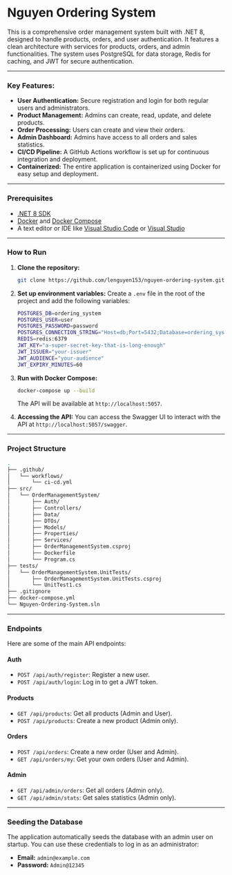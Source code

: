 # Nguyen Ordering System

This is a comprehensive order management system built with .NET 8, designed to handle products, orders, and user authentication. It features a clean architecture with services for products, orders, and admin functionalities. The system uses PostgreSQL for data storage, Redis for caching, and JWT for secure authentication.

---

### Key Features:

* **User Authentication:** Secure registration and login for both regular users and administrators.
* **Product Management:** Admins can create, read, update, and delete products.
* **Order Processing:** Users can create and view their orders.
* **Admin Dashboard:** Admins have access to all orders and sales statistics.
* **CI/CD Pipeline:** A GitHub Actions workflow is set up for continuous integration and deployment.
* **Containerized:** The entire application is containerized using Docker for easy setup and deployment.

---

### Prerequisites

* [.NET 8 SDK](https://dotnet.microsoft.com/download/dotnet/8.0)
* [Docker](https://www.docker.com/products/docker-desktop) and [Docker Compose](https://docs.docker.com/compose/install/)
* A text editor or IDE like [Visual Studio Code](https://code.visualstudio.com/) or [Visual Studio](https://visualstudio.microsoft.com/)

---

### How to Run

1.  **Clone the repository:**
    ```bash
    git clone https://github.com/lenguyen153/nguyen-ordering-system.git
    ```

2.  **Set up environment variables:**
    Create a `.env` file in the root of the project and add the following variables:
    ```bash
    POSTGRES_DB=ordering_system
    POSTGRES_USER=user
    POSTGRES_PASSWORD=password
    POSTGRES_CONNECTION_STRING="Host=db;Port=5432;Database=ordering_system;Username=user;Password=password"
    REDIS=redis:6379
    JWT_KEY="a-super-secret-key-that-is-long-enough"
    JWT_ISSUER="your-issuer"
    JWT_AUDIENCE="your-audience"
    JWT_EXPIRY_MINUTES=60
    ```

3.  **Run with Docker Compose:**
    ```bash
    docker-compose up --build
    ```
    The API will be available at `http://localhost:5057`.

4.  **Accessing the API:**
    You can access the Swagger UI to interact with the API at `http://localhost:5057/swagger`.

---

### Project Structure
```bash
.
├── .github/
│   └── workflows/
│       └── ci-cd.yml
├── src/
│   └── OrderManagementSystem/
│       ├── Auth/
│       ├── Controllers/
│       ├── Data/
│       ├── DTOs/
│       ├── Models/
│       ├── Properties/
│       ├── Services/
│       ├── OrderManagementSystem.csproj
│       ├── Dockerfile
│       └── Program.cs
├── tests/
│   └── OrderManagementSystem.UnitTests/
│       ├── OrderManagementSystem.UnitTests.csproj
│       └── UnitTest1.cs
├── .gitignore
├── docker-compose.yml
└── Nguyen-Ordering-System.sln
```

---

### Endpoints

Here are some of the main API endpoints:

#### Auth
* `POST /api/auth/register`: Register a new user.
* `POST /api/auth/login`: Log in to get a JWT token.

#### Products
* `GET /api/products`: Get all products (Admin and User).
* `POST /api/products`: Create a new product (Admin only).

#### Orders
* `POST /api/orders`: Create a new order (User and Admin).
* `GET /api/orders/my`: Get your own orders (User and Admin).

#### Admin
* `GET /api/admin/orders`: Get all orders (Admin only).
* `GET /api/admin/stats`: Get sales statistics (Admin only).

---

### Seeding the Database

The application automatically seeds the database with an admin user on startup. You can use these credentials to log in as an administrator:

* **Email:** `admin@example.com`
* **Password:** `Admin@12345`
